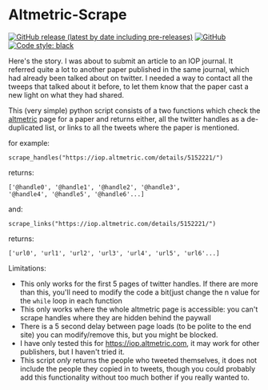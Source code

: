 # Altmetric-Scrape
[![GitHub release (latest by date including pre-releases)](https://img.shields.io/github/v/release/Priestley-Centre/Altmetric-Scrape?include_prereleases)](https://github.com/Priestley-Centre/Altmetric-Scrape/releases/tag/v1.0)
[![GitHub](https://img.shields.io/github/license/Priestley-Centre/Altmetric-Scrape)](https://github.com/Priestley-Centre/Altmetric-Scrape/blob/master/LICENSE)
[![Code style: black](https://img.shields.io/badge/code%20style-black-000000.svg)](https://github.com/psf/black)

Here's the story. I was about to submit an article to an IOP journal. It referred quite a lot to another paper published in the same journal, which had already been talked about on twitter. I needed a way to contact all the tweeps that talked about it before, to let them know that the paper cast a new light on what they had shared.

This (very simple) python script consists of a two functions which check the [altmetric](https://www.altmetric.com/) page for a paper and returns either, all the twitter handles as a de-duplicated list, or links to all the tweets where the paper is mentioned.

for example:

    scrape_handles("https://iop.altmetric.com/details/5152221/")

returns:

    ['@handle0', '@handle1', '@handle2', '@handle3',
    '@handle4', '@handle5', '@handle6'...]

and:

    scrape_links("https://iop.altmetric.com/details/5152221/")

returns:

    ['url0', 'url1', 'url2', 'url3', 'url4', 'url5', 'url6'...] 

Limitations:
+ This only works for the first 5 pages of twitter handles. If there are more than this, you'll need to modify the code a bit(just change the n value for the `while` loop in each function
+ This only works where the whole altmetric page is accessible: you can't scrape handles where they are hidden behind the paywall
+ There is a 5 second delay between page loads (to be polite to the end site) you can modify/remove this, but you might be blocked.
+ I have only tested this for https://iop.altmetric.com, it may work for other publishers, but I haven't tried it.
+ This script *only* returns the people who tweeted themselves, it does not include the people they copied in to tweets, though you could probably add this functionality without too much bother if you really wanted to.

